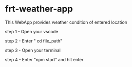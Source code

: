 # frt-weather-app
This WebApp provides weather condition of entered location

step 1 - Open your vscode

step 2 - Enter " cd file_path"

step 3 - Open your terminal

step 4 - Enter "npm start" and hit enter
